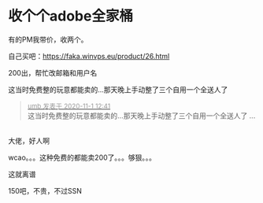 # 收个个adobe全家桶


有的PM我带价，收两个。

自己买吧：https://faka.winvps.eu/product/26.html

200出，帮忙改邮箱和用户名

这当时免费整的玩意都能卖的...那天晚上手动整了三个自用一个全送人了<img src="static/image/smiley/yct/003.gif" smilieid="50" border="0" alt="" />

<div class="quote"><blockquote><font size="2"><a href="https://www.hostloc.com/forum.php?mod=redirect&amp;goto=findpost&amp;pid=9384511&amp;ptid=760920" target="_blank"><font color="#999999">umb 发表于 2020-11-1 12:41</font></a></font><br />
这当时免费整的玩意都能卖的...那天晚上手动整了三个自用一个全送人了 ...</blockquote></div><br />
大佬，好人啊

wcao。。。这种免费的都能卖200了。。。够狠。。。

这就离谱

150吧，不贵，不过SSN
